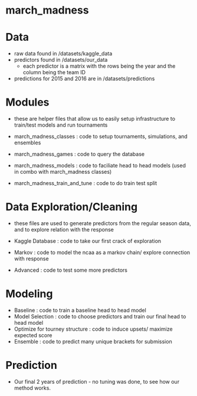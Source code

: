 # march_madness

# Data

- raw data found in /datasets/kaggle_data
- predictors found in /datasets/our_data
    - each predictor is a matrix with the rows being the year and the column being the team ID
- predictions for 2015 and 2016 are in /datasets/predictions

# Modules
- these are helper files that allow us to easily setup infrastructure to train/test models and run tournaments

- march_madness_classes        : code to setup tournaments, simulations, and ensembles
- march_madness_games          : code to query the database 
- march_madness_models         : code to faciliate head to head models (used in combo with march_madness classes)
- march_madness_train_and_tune : code to do train test split

# Data Exploration/Cleaning
- these files are used to generate predictors from the regular season data, and to explore relation with the response

- Kaggle Database : code to take our first crack of exploration
- Markov          : code to model the ncaa as a markov chain/ explore connection with response
- Advanced        : code to test some more predictors

# Modeling 
- Baseline : code to train a baseline head to head model
- Model Selection : code to choose predictors and train our final head to head model
- Optimize for tourney structure : code to induce upsets/ maximize expected score
- Ensemble : code to predict many unique brackets for submission

# Prediction
- Our final 2 years of prediction - no tuning was done, to see how our method works.